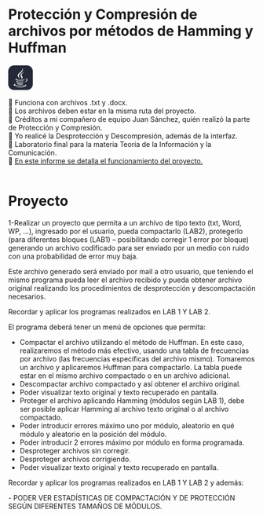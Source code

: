 # Protección y Compresión de archivos por métodos de Hamming y Huffman <br>

 <img width="50px" src="https://github.com/tandpfun/skill-icons/raw/main/icons/Java-Dark.svg" /> 

:blossom: Funciona con archivos .txt y .docx. <br>
:blossom: Los archivos deben estar en la misma ruta del proyecto.<br>
:blossom: Créditos a mi compañero de equipo Juan Sánchez, quién realizó la parte de Protección y Compresión.<br>
:blossom: Yo realicé la Desprotección y Descompresión, además de la interfaz.<br>
:blossom: Laboratorio final para la materia Teoría de la Información y la Comunicación.<br>
:blossom: <a href="https://n9.cl/3ilrd" target="_blank">En este informe se detalla el funcionamiento del proyecto.</a><br><br>

<h1>Proyecto</h1>
    <p>
        1-Realizar un proyecto que permita a un archivo de tipo texto (txt, Word, WP, ...), ingresado por el usuario, pueda compactarlo (LAB2), protegerlo (para diferentes bloques (LAB1) – posibilitando corregir 1 error por bloque) generando un archivo codificado para ser enviado por un medio con ruido con una probabilidad de error muy baja.
    </p>
    <p>
        Este archivo generado será enviado por mail a otro usuario, que teniendo el mismo programa pueda leer el archivo recibido y pueda obtener archivo original realizando los procedimientos de desprotección y descompactación necesarios.
    </p>
    <p>
        Recordar y aplicar los programas realizados en LAB 1 Y LAB 2.
    </p>
    <p>
        El programa deberá tener un menú de opciones que permita:
    </p>
    <ul>
        <li>Compactar el archivo utilizando el método de Huffman. En este caso, realizaremos el método más efectivo, usando una tabla de frecuencias por archivo (las frecuencias específicas del archivo mismo). Tomaremos un archivo y aplicaremos Huffman para compactarlo. La tabla puede estar en el mismo archivo compactado o en un archivo adicional.</li>
        <li>Descompactar archivo compactado y así obtener el archivo original.</li>
        <li>Poder visualizar texto original y texto recuperado en pantalla.</li>
        <li>Proteger el archivo aplicando Hamming (módulos según LAB 1), debe ser posible aplicar Hamming al archivo texto original o al archivo compactado.</li>
        <li>Poder introducir errores máximo uno por módulo, aleatorio en qué módulo y aleatorio en la posición del módulo.</li>
        <li>Poder introducir 2 errores máximo por módulo en forma programada.</li>
        <li>Desproteger archivos sin corregir.</li>
        <li>Desproteger archivos corrigiendo.</li>
        <li>Poder visualizar texto original y texto recuperado en pantalla.</li>
    </ul>
    <p>
        Recordar y aplicar los programas realizados en LAB 1 Y LAB 2 y además:
    </p>
    <p>
        - PODER VER ESTADÍSTICAS DE COMPACTACIÓN Y DE PROTECCIÓN SEGÚN DIFERENTES TAMAÑOS DE MÓDULOS.
    </p>
